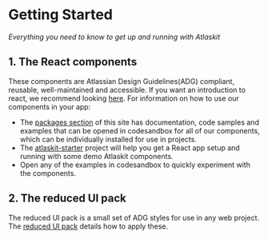 # Getting Started

_Everything you need to know to get up and running with Atlaskit_

## 1. The React components

These components are Atlassian Design Guidelines(ADG) compliant, reusable, well-maintained and accessible. If you want an introduction to react, we recommend looking [here](https://reactjs.org/tutorial/tutorial.html). For information on how to use our components in your app:

* The [packages section](/packages) of this site has documentation, code samples and examples that can be opened in codesandbox for all of our components, which can be individually installed for use in projects.
* The [atlaskit-starter](http://go.atlassian.com/ak-starter/) project will help you get a React app setup and running with some demo Atlaskit components.
* Open any of the examples in codesandbox to quickly experiment with the components.

## 2. The reduced UI pack

The reduced UI pack is a small set of ADG styles for use in any web project. The [reduced UI pack](/packages/css-packs/reduced-ui-pack) details how to apply these.
